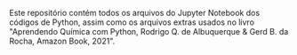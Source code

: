 Este repositório contém todos os arquivos do Jupyter Notebook dos códigos de Python, assim como os arquivos extras usados no livro "Aprendendo Química com Python, Rodrigo Q. de Albuquerque & Gerd B. da Rocha, Amazon Book, 2021".
